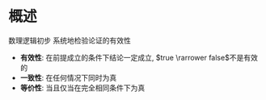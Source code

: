 # 概述
数理逻辑初步
系统地检验论证的有效性
- **有效性**: 在前提成立的条件下结论一定成立, $true \rarrower false$不是有效的
- **一致性**: 在任何情况下同时为真
- **等价性**: 当且仅当在完全相同条件下为真

<!--stackedit_data:
eyJoaXN0b3J5IjpbMTEyNTkxNzU1NSwxMzAzODA4NzA4LDk3OT
U5NDA4OCwtMTg3OTYwMDExOSwxMDMyNzk4MzYzXX0=
-->